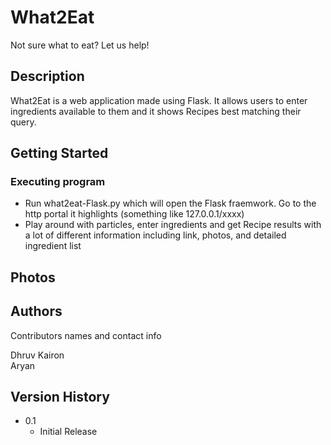 # What2Eat

Not sure what to eat? Let us help!

## Description

What2Eat is a web application made using Flask. It allows users to enter ingredients available to them and it shows Recipes best matching their query.

## Getting Started

### Executing program

* Run what2eat-Flask.py which will open the Flask fraemwork. Go to the http portal it highlights (something like 127.0.0.1/xxxx)
* Play around with particles, enter ingredients and get Recipe results with a lot of different information including link, photos, and detailed ingredient list

## Photos

## Authors

Contributors names and contact info

Dhruv Kairon  
Aryan

## Version History

* 0.1
    * Initial Release

